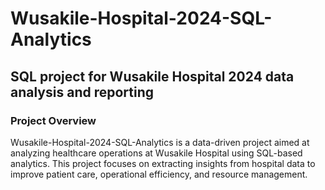 # Wusakile-Hospital-2024-SQL-Analytics
## SQL project for Wusakile Hospital 2024 data analysis and reporting

### Project Overview
Wusakile-Hospital-2024-SQL-Analytics is a data-driven project aimed at analyzing healthcare operations at Wusakile Hospital using SQL-based analytics. This project focuses on extracting insights from hospital data to improve patient care, operational efficiency, and resource management.

